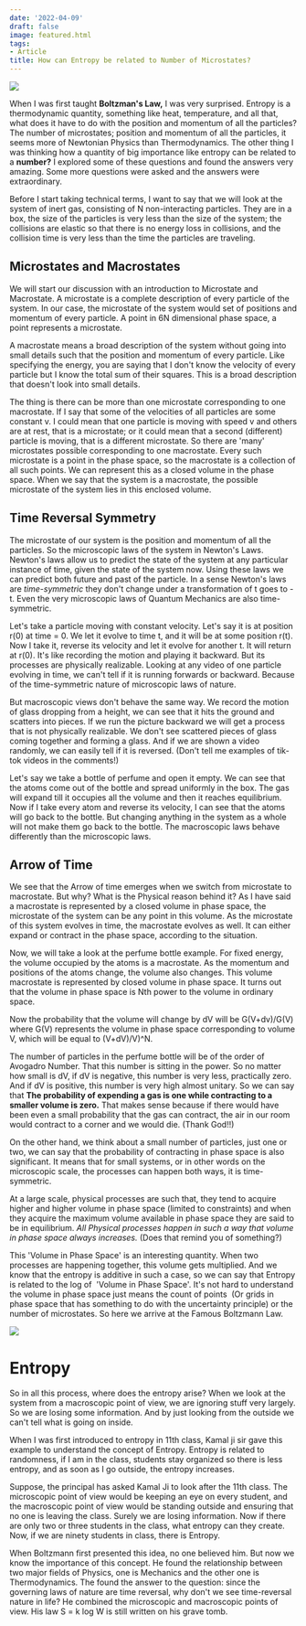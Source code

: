 ```yaml
---
date: '2022-04-09'
draft: false
image: featured.html
tags:
- Article
title: How can Entropy be related to Number of Microstates?
---
```

[![](https://media.licdn.com/dms/image/C5612AQEPXXfxu66HRg/article-cover_image-shrink_423_752/0/1624616660913?e=1700697600&v=beta&t=eajIbnPjsoSL6d6fpQiiOB1amn9Yv8csmiFAq8YWRzc)](https://media.licdn.com/dms/image/C5612AQEPXXfxu66HRg/article-cover_image-shrink_423_752/0/1624616660913?e=1700697600&v=beta&t=eajIbnPjsoSL6d6fpQiiOB1amn9Yv8csmiFAq8YWRzc)

  

When I was first taught **Boltzman's Law,** I was very surprised. Entropy is a thermodynamic quantity, something like heat, temperature, and all that, what does it have to do with the position and momentum of all the particles? The number of microstates; position and momentum of all the particles, it seems more of Newtonian Physics than Thermodynamics. The other thing I was thinking how a quantity of big importance like entropy can be related to a **number?** I explored some of these questions and found the answers very amazing. Some more questions were asked and the answers were extraordinary. 

Before I start taking technical terms, I want to say that we will look at the system of inert gas, consisting of N non-interacting particles. They are in a box, the size of the particles is very less than the size of the system; the collisions are elastic so that there is no energy loss in collisions, and the collision time is very less than the time the particles are traveling. 

Microstates and Macrostates
---------------------------

We will start our discussion with an introduction to Microstate and Macrostate. A microstate is a complete description of every particle of the system. In our case, the microstate of the system would set of positions and momentum of every particle. A point in 6N dimensional phase space, a point represents a microstate. 

A macrostate means a broad description of the system without going into small details such that the position and momentum of every particle. Like specifying the energy, you are saying that I don't know the velocity of every particle but I know the total sum of their squares. This is a broad description that doesn't look into small details. 

The thing is there can be more than one microstate corresponding to one macrostate. If I say that some of the velocities of all particles are some constant v. I could mean that one particle is moving with speed v and others are at rest, that is a microstate; or it could mean that a second (different) particle is moving, that is a different microstate. So there are 'many' microstates possible corresponding to one macrostate. Every such microstate is a point in the phase space, so the macrostate is a collection of all such points. We can represent this as a closed volume in the phase space. When we say that the system is a macrostate, the possible microstate of the system lies in this enclosed volume. 

Time Reversal Symmetry
----------------------

The microstate of our system is the position and momentum of all the particles. So the microscopic laws of the system in Newton's Laws. Newton's laws allow us to predict the state of the system at any particular instance of time, given the state of the system now. Using these laws we can predict both future and past of the particle. In a sense Newton's laws are _time-symmetric_ they don't change under a transformation of t goes to -t. Even the very microscopic laws of Quantum Mechanics are also time-symmetric.

  

Let's take a particle moving with constant velocity. Let's say it is at position r(0) at time = 0. We let it evolve to time t, and it will be at some position r(t). Now I take it, reverse its velocity and let it evolve for another t. It will return at r(0). It's like recording the motion and playing it backward. But its processes are physically realizable. Looking at any video of one particle evolving in time, we can't tell if it is running forwards or backward. Because of the time-symmetric nature of microscopic laws of nature. 

  

But macroscopic views don't behave the same way. We record the motion of glass dropping from a height, we can see that it hits the ground and scatters into pieces. If we run the picture backward we will get a process that is not physically realizable. We don't see scattered pieces of glass coming together and forming a glass. And if we are shown a video randomly, we can easily tell if it is reversed. (Don't tell me examples of tik-tok videos in the comments!)

  

Let's say we take a bottle of perfume and open it empty. We can see that the atoms come out of the bottle and spread uniformly in the box. The gas will expand till it occupies all the volume and then it reaches equilibrium. Now if I take every atom and reverse its velocity, I can see that the atoms will go back to the bottle. But changing anything in the system as a whole will not make them go back to the bottle. The macroscopic laws behave differently than the microscopic laws. 

Arrow of Time
-------------

We see that the Arrow of time emerges when we switch from microstate to macrostate. But why? What is the Physical reason behind it? As I have said a macrostate is represented by a closed volume in phase space, the microstate of the system can be any point in this volume. As the microstate of this system evolves in time, the macrostate evolves as well. It can either expand or contract in the phase space, according to the situation. 

  

Now, we will take a look at the perfume bottle example. For fixed energy, the volume occupied by the atoms is a macrostate. As the momentum and positions of the atoms change, the volume also changes. This volume macrostate is represented by closed volume in phase space. It turns out that the volume in phase space is Nth power to the volume in ordinary space. 

  

Now the probability that the volume will change by dV will be G(V+dv)/G(V) where G(V) represents the volume in phase space corresponding to volume V, which will be equal to (V+dV)/V)^N. 

  

The number of particles in the perfume bottle will be of the order of Avogadro Number. That this number is sitting in the power. So no matter how small is dV, if dV is negative, this number is very less, practically zero. And if dV is positive, this number is very high almost unitary. So we can say that **The probability of expending a gas is one while contracting to a smaller volume is zero.** That makes sense because if there would have been even a small probability that the gas can contract, the air in our room would contract to a corner and we would die. (Thank God!!)

  

On the other hand, we think about a small number of particles, just one or two, we can say that the probability of contracting in phase space is also significant. It means that for small systems, or in other words on the microscopic scale, the processes can happen both ways, it is time-symmetric. 

  

At a large scale, physical processes are such that, they tend to acquire higher and higher volume in phase space (limited to constraints) and when they acquire the maximum volume available in phase space they are said to be in equilibrium. _All Physical processes happen in such a way that volume in phase space always increases._ (Does that remind you of something?)

  

This 'Volume in Phase Space' is an interesting quantity. When two processes are happening together, this volume gets multiplied. And we know that the entropy is additive in such a case, so we can say that Entropy is related to the log of  'Volume in Phase Space'. It's not hard to understand the volume in phase space just means the count of points  (Or grids in phase space that has something to do with the uncertainty principle) or the number of microstates. So here we arrive at the Famous Boltzmann Law. 

  

[![](https://upload.wikimedia.org/wikipedia/commons/thumb/f/fa/Boltzmann_equation.JPG/220px-Boltzmann_equation.JPG)](https://upload.wikimedia.org/wikipedia/commons/thumb/f/fa/Boltzmann_equation.JPG/220px-Boltzmann_equation.JPG)

  

Entropy
=======

So in all this process, where does the entropy arise? When we look at the system from a macroscopic point of view, we are ignoring stuff very largely. So we are losing some information. And by just looking from the outside we can't tell what is going on inside. 

  

When I was first introduced to entropy in 11th class, Kamal ji sir gave this example to understand the concept of Entropy. Entropy is related to randomness, if I am in the class, students stay organized so there is less entropy, and as soon as I go outside, the entropy increases. 

  

Suppose, the principal has asked Kamal Ji to look after the 11th class. The microscopic point of view would be keeping an eye on every student, and the macroscopic point of view would be standing outside and ensuring that no one is leaving the class. Surely we are losing information. Now if there are only two or three students in the class, what entropy can they create. Now, if we are ninety students in class, there is Entropy. 

  

When Boltzmann first presented this idea, no one believed him. But now we know the importance of this concept. He found the relationship between two major fields of Physics, one is Mechanics and the other one is Thermodynamics. The found the answer to the question: since the governing laws of nature are time reversal, why don't we see time-reversal nature in life? He combined the microscopic and macroscopic points of view. His law S = k log W is still written on his grave tomb.